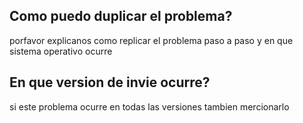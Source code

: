 ## Como puedo duplicar el problema?
porfavor explicanos como replicar el problema paso a paso y en que sistema operativo ocurre

## En que version de invie ocurre?
si este problema ocurre en todas las versiones tambien mercionarlo
